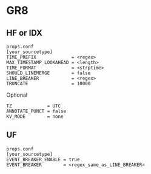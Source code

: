 # GR8

## HF or IDX

```dosini
props.conf
[your_sourcetype]
TIME_PREFIX             = <regex>
MAX_TIMESTAMP_LOOKAHEAD = <length>
TIME_FORMAT             = <strptime>
SHOULD_LINEMERGE        = false
LINE_BREAKER            = <regex>
TRUNCATE                = 10000
```

Optional

```dosini
TZ             = UTC
ANNOTATE_PUNCT = false
KV_MODE        = none
```

## UF

```dosini
props.conf
[your_sourcetype]
EVENT_BREAKER_ENABLE = true
EVENT_BREAKER        = <regex_same_as_LINE_BREAKER>
```
